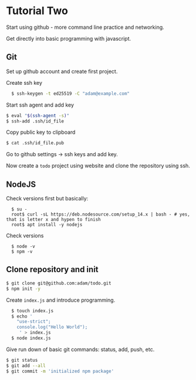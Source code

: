 # Tutorial Two

Start using github - more command line practice and networking.

Get directly into basic programming with javascript.

## Git

Set up github account and create first project.

Create ssh key

```bash
  $ ssh-keygen -t ed25519 -C "adam@example.com"
```

Start ssh agent and add key

```bash
$ eval "$(ssh-agent -s)"
$ ssh-add .ssh/id_file
```

Copy public key to clipboard

```bash
$ cat .ssh/id_file.pub
```

Go to github settings -> ssh keys and add key.

Now create a `todo` project using website and clone the repository using ssh.

## NodeJS

Check versions first but basically:

```
  $ su -
  root$ curl -sL https://deb.nodesource.com/setup_14.x | bash - # yes, that is letter x and hypen to finish
  root$ apt install -y nodejs
```

Check versions

```
  $ node -v
  $ npm -v
```

## Clone repository and init

```bash
$ git clone git@github.com:adam/todo.git
$ npm init -y
```

Create `index.js` and introduce programming.

```bash
  $ touch index.js
  $ echo '
    "use-strict";
    console.log("Hello World");
     ' > index.js
  $ node index.js
```

Give run down of basic git commands: status, add, push, etc.


```bash
$ git status
$ git add --all
$ git commit -m 'initialized npm package'
